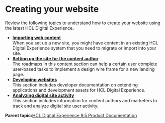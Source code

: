 # Creating your website 

Review the following topics to understand how to create your website using the latest HCL Digital Experience.

-   **[Importing web content ](../wcm/wcm_roadmaps_import.md)**  
When you set up a new site, you might have content in an existing HCL Digital Experience system that you need to migrate or import into your site.
-   **[Setting up the site for the content author ](../install/rm_create_site.md)**  
The roadmaps in this content section can help a certain user complete user-based tasks to implement a design wire frame for a new landing page.
-   **[Developing websites ](../install/developing_websites.md)**  
This section includes developer documentation on extending applications and development assets for HCL Digital Experience.
-   **[Analyzing digital site activity ](../install/analyzing_digital_site_activity.md)**  
This section includes information for content authors and marketers to track and analyze digital site user activity.

**Parent topic:**[HCL Digital Experience 9.5 Product Documentation](../welcome/wp95_welcome.md)

